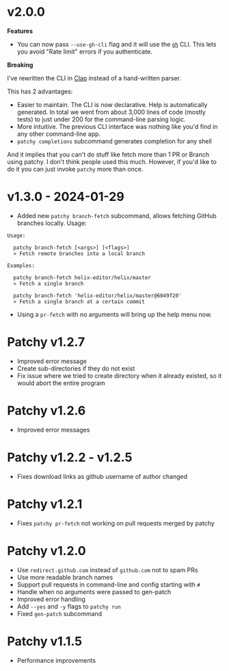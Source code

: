 # v2.0.0

**Features**

- You can now pass `--use-gh-cli` flag and it will use the [`gh`](https://github.com/cli/cli) CLI. This lets you avoid "Rate limit" errors if you authenticate.

**Breaking**

I've rewritten the CLI in [Clap](https://github.com/clap-rs/clap) instead of a hand-written parser.

This has 2 advantages:

- Easier to maintain. The CLI is now declarative. Help is automatically generated. In total we went from about 3,000 lines of code (mostly tests) to just under 200 for the command-line parsing logic.
- More intuitive. The previous CLI interface was nothing like you'd find in any other command-line app.
- `patchy completions` subcommand generates completion for any shell

And it implies that you can't do stuff like fetch more than 1 PR or Branch using patchy. I don't think people used this much. However, if you'd like to do it you can just invoke `patchy` more than once.

# v1.3.0 - 2024-01-29

- Added new `patchy branch-fetch` subcommand, allows fetching GitHub branches locally. Usage:

```
Usage:

  patchy branch-fetch [<args>] [<flags>]
  » Fetch remote branches into a local branch

Examples:

  patchy branch-fetch helix-editor/helix/master
  » Fetch a single branch

  patchy branch-fetch 'helix-editor/helix/master@6049f20'
  » Fetch a single branch at a certain commit
```

- Using a `pr-fetch` with no arguments will bring up the help menu now.

# Patchy v1.2.7

- Improved error message
- Create sub-directories if they do not exist
- Fix issue where we tried to create directory when it already existed, so it would abort the entire program

# Patchy v1.2.6

- Improved error messages

# Patchy v1.2.2 - v1.2.5

- Fixes download links as github username of author changed

# Patchy v1.2.1

- Fixes `patchy pr-fetch` not working on pull requests merged by patchy

# Patchy v1.2.0

- Use `redirect.github.com` instead of `github.com` not to spam PRs
- Use more readable branch names
- Support pull requests in command-line and config starting with `#`
- Handle when no arguments were passed to gen-patch
- Improved error handling
- Add `--yes` and `-y` flags to `patchy run`
- Fixed `gen-patch` subcommand

# Patchy v1.1.5

- Performance improvements
